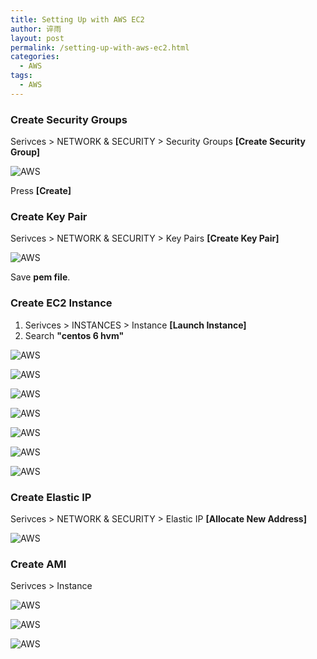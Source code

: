 ```yaml
---
title: Setting Up with AWS EC2
author: 谇雨
layout: post
permalink: /setting-up-with-aws-ec2.html
categories:
  - AWS
tags:
  - AWS
---
```


### Create Security Groups

Serivces > NETWORK & SECURITY > Security Groups **[Create Security Group]**

![AWS](http://192.168.1.7:4000/uploads/2015/08/aws-sign-up-with-ec2-1.png)

Press **[Create]**

<!--more-->

### Create Key Pair

Serivces > NETWORK & SECURITY > Key Pairs **[Create Key Pair]**

![AWS](http://192.168.1.7:4000/uploads/2015/08/aws-sign-up-with-ec2-2.png)

Save **pem file**.

### Create EC2 Instance

1. Serivces > INSTANCES > Instance **[Launch Instance]**
2. Search **"centos 6 hvm"**

![AWS](http://192.168.1.7:4000/uploads/2015/08/aws-sign-up-with-ec2-3.png)

![AWS](http://192.168.1.7:4000/uploads/2015/08/aws-sign-up-with-ec2-4.png)

![AWS](http://192.168.1.7:4000/uploads/2015/08/aws-sign-up-with-ec2-5.png)

![AWS](http://192.168.1.7:4000/uploads/2015/08/aws-sign-up-with-ec2-6.png)

![AWS](http://192.168.1.7:4000/uploads/2015/08/aws-sign-up-with-ec2-7.png)

![AWS](http://192.168.1.7:4000/uploads/2015/08/aws-sign-up-with-ec2-8.png)

![AWS](http://192.168.1.7:4000/uploads/2015/08/aws-sign-up-with-ec2-9.png)

### Create Elastic IP

Serivces > NETWORK & SECURITY > Elastic IP **[Allocate New Address]**

![AWS](http://192.168.1.7:4000/uploads/2015/08/aws-sign-up-with-ec2-10.png)

### Create AMI

Serivces > Instance

![AWS](http://192.168.1.7:4000/uploads/2015/08/aws-sign-up-with-ec2-11.png)

![AWS](http://192.168.1.7:4000/uploads/2015/08/aws-sign-up-with-ec2-12.png)

![AWS](http://192.168.1.7:4000/uploads/2015/08/aws-sign-up-with-ec2-13.png)